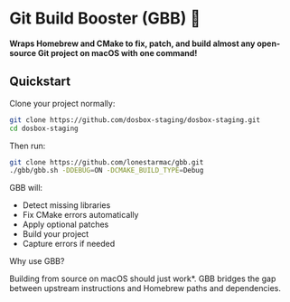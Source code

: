 # Git Build Booster (GBB) 🚀

**Wraps Homebrew and CMake to fix, patch, and build almost any open-source Git project on macOS with one command!**

## Quickstart
Clone your project normally:
```bash
git clone https://github.com/dosbox-staging/dosbox-staging.git
cd dosbox-staging
```

Then run:

```bash
git clone https://github.com/lonestarmac/gbb.git
./gbb/gbb.sh -DDEBUG=ON -DCMAKE_BUILD_TYPE=Debug
```

GBB will:
  -  Detect missing libraries
  -  Fix CMake errors automatically
  -  Apply optional patches
  -  Build your project
  -  Capture errors if needed

Why use GBB?

Building from source on macOS should just work*. GBB bridges the gap between upstream instructions and Homebrew paths and dependencies.
